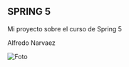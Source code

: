 ## SPRING 5





Mi proyecto sobre el curso de Spring 5


Alfredo Narvaez

![Foto](https://pbs.twimg.com/profile_images/1054694235029561349/c_Jhxddk_400x400.jpg)
